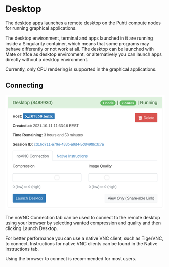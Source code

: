 # Desktop
The desktop apps launches a remote desktop on the Puhti compute nodes for running graphical applications.

The desktop environment, terminal and apps launched in it are running inside a Singularity container, which means that some programs may behave differently or not work at all. 
The desktop can be launched with Mate or Xfce as desktop environment, or alternatively you can launch apps directly without a desktop environment.

Currently, only CPU rendering is supported in the graphical applications.

## Connecting
![](../../img/ood-vnc-connect.png)

The noVNC Connection tab can be used to connect to the remote desktop using your browser by selecting wanted compression and quality and then clicking Launch Desktop.

For better performance you can use a native VNC client, such as TigerVNC, to connect. Instructions for native VNC clients can be found in the Native instructions tab.

Using the browser to connect is recommended for most users.
